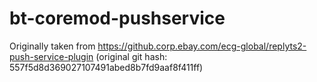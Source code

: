 # bt-coremod-pushservice

Originally taken from https://github.corp.ebay.com/ecg-global/replyts2-push-service-plugin
(original git hash: 557f5d8d369027107491abed8b7fd9aaf8f411ff)
